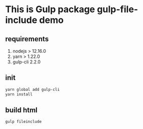 # This is Gulp package gulp-file-include demo

## requirements

1. nodejs > 12.16.0
2. yarn > 1.22.0
3. gulp-cli 2.2.0

## init

```bash
yarn global add gulp-cli
yarn install
```

## build html

```bash
gulp fileinclude
```
